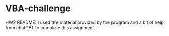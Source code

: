 # VBA-challenge
HW2
README: I used the material provided by the program and a bit of help from chatGBT to complete this assignment.
